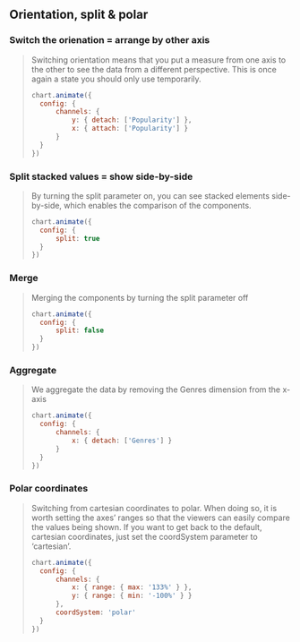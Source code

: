 ## Orientation, split & polar

>

### Switch the orienation = arrange by other axis

> Switching orientation means that you put a measure from one axis to the other to 
> see the data from a different perspective. This is once again a state you should 
> only use temporarily.
> 
> ```javascript
> chart.animate({
> 	config: {
> 		channels: {
> 			y: { detach: ['Popularity'] },
> 			x: { attach: ['Popularity'] }
> 		}
> 	}
> })
> ```

### Split stacked values = show side-by-side

> By turning the split parameter on, you can see stacked elements side-by-side, 
> which enables the comparison of the components.
> 
> ```javascript
> chart.animate({
> 	config: {
> 		split: true
> 	}
> })
> ```

### Merge

> Merging the components by turning the split parameter off
> 
> ```javascript
> chart.animate({
> 	config: {
> 		split: false
> 	}
> })
> ```

### Aggregate

> We aggregate the data by removing the Genres dimension from the x-axis
> 
> ```javascript
> chart.animate({
> 	config: {
> 		channels: {
> 			x: { detach: ['Genres'] }
> 		}
> 	}
> })
> ```

### Polar coordinates

> Switching from cartesian coordinates to polar. When doing so, it is worth 
> setting the axes’ ranges so that the viewers can easily compare the values being 
> shown. If you want to get back to the default, cartesian coordinates, just set 
> the coordSystem parameter to ‘cartesian’.
> 
> ```javascript
> chart.animate({
> 	config: {
> 		channels: {
> 			x: { range: { max: '133%' } },
> 			y: { range: { min: '-100%' } }
> 		},
> 		coordSystem: 'polar'
> 	}
> })
> ```
